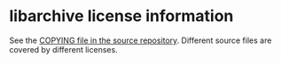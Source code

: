 # libarchive license information

See the
[COPYING file in the source repository](https://github.com/libarchive/libarchive/blob/master/COPYING).
Different source files are covered by different licenses.


